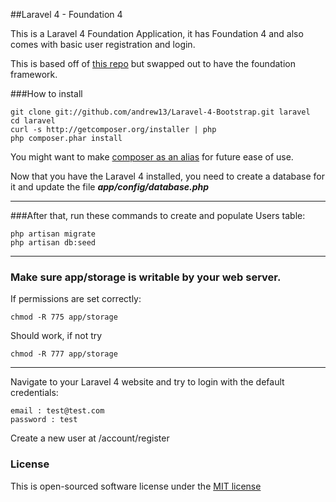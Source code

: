 ##Laravel 4 - Foundation 4

This is a Laravel 4 Foundation Application,  it has Foundation 4 and also comes with basic user registration and login.

This is based off of [this repo](http://www.github.com/andrew13/Laravel-4-Bootstrap.git) but swapped out to have the foundation framework.

###How to install

	git clone git://github.com/andrew13/Laravel-4-Bootstrap.git laravel
	cd laravel
	curl -s http://getcomposer.org/installer | php
	php composer.phar install

You might want to make [composer as an alias](http://andrewelkins.com/programming/php/setting-up-composer-globally-for-laravel-4/) for future ease of use.

Now that you have the Laravel 4 installed, you need to create a database for it and update the file ***app/config/database.php***

-----

###After that, run these commands to create and populate Users table:

	php artisan migrate
	php artisan db:seed

-----

### Make sure app/storage is writable by your web server.
If permissions are set correctly:

    chmod -R 775 app/storage

Should work, if not try

    chmod -R 777 app/storage

-----

Navigate to your Laravel 4 website and try to login with the default credentials:

	email : test@test.com
	password : test

Create a new user at /account/register

### License

This is open-sourced software license under the [MIT license](http://opensource.org/licenses/MIT)
